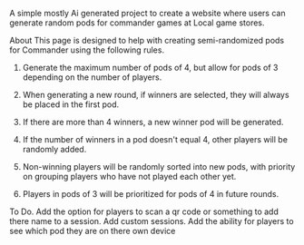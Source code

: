 A simple mostly Ai generated project to create a website where users can generate random pods for commander games at Local game stores.


About
This page is designed to help with creating semi-randomized pods for Commander using the following rules.

1. Generate the maximum number of pods of 4, but allow for pods of 3 depending on the number of players.

2. When generating a new round, if winners are selected, they will always be placed in the first pod.

3. If there are more than 4 winners, a new winner pod will be generated.

4. If the number of winners in a pod doesn't equal 4, other players will be randomly added.

5. Non-winning players will be randomly sorted into new pods, with priority on grouping players who have not played each other yet.

6. Players in pods of 3 will be prioritized for pods of 4 in future rounds.

To Do.
Add the option for players to scan a qr code or something to add there name to a session.
Add custom sessions.
Add the ability for players to see which pod they are on there own device
